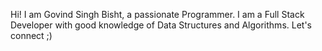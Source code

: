 Hi! I am Govind Singh Bisht, a passionate Programmer.
I am a Full Stack Developer with good knowledge of Data Structures and Algorithms. 
Let's connect ;)
